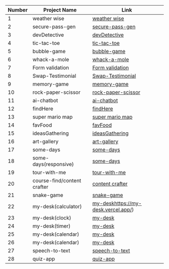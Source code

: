 | Number | Project Name       | Link                                                |
|--------|--------------------|-----------------------------------------------------|
| 1      | weather wise       | [weather wise](https://weather-wise-qqqf4v9kt-deepali-1508.vercel.app/)         |
| 2      | secure-pass-gen    | [secure-pass-gen](https://secure-pass-ejhg9366l-deepali-1508.vercel.app/)         |
| 3      | devDetective        | [devDetective](https://dev-detective-1bilq8ksm-deepali-1508.vercel.app/)          |
| 4      | tic-tac-toe         | [tic-tac-toe](https://tic-tac-ke7u9m85m-deepali-1508.vercel.app/)               |
| 5      | bubble-game        | [bubble-game](https://bubble-game-g3ubjqpmf-deepali-1508.vercel.app/)          |
| 6      | whack-a-mole       | [whack-a-mole](https://whack-a-mole-q11eq3zq7-deepali-1508.vercel.app/)         |
| 7      | Form validation    | [Form validation](https://form-validation-wktqopuq8-deepali-1508.vercel.app/index.html)  |
| 8      | Swap-Testimonial   | [Swap-Testimonial](https://testimonial-6v4hpcdcw-deepali-1508.vercel.app/)     |
| 9      | memory-game        | [memory-game](https://memory-game-mskb9xolj-deepali-1508.vercel.app/)         |
| 10     | rock-paper-scissor | [rock-paper-scissor](https://rock-paper-scissor-j0efj6b8a-deepali-1508.vercel.app/) |
| 11     | ai-chatbot         | [ai-chatbot](https://chatbot-15azgna4d-deepali-1508.vercel.app/)             |
| 12     | findHere           | [findHere](https://findhere.vercel.app/)            |
| 13     | super mario map    | [super mario map](#)                                  |
| 14     | favFood            | [favFood](https://fav-food-one.vercel.app/)          |
| 15     | ideasGathering     | [ideasGathering](https://idea-gathering.vercel.app/) |
| 16     | art-gallery        | [art-gallery](https://art-gallery-blue-chi.vercel.app/) |
| 17     | some-days          | [some-days](https://some-days.vercel.app/)          |
| 18     | some-days(responsive)          | [some-days](https://some-days.vercel.app/)          |
| 19     | tour-with-me       | [tour-with-me](https://tour-with-me.vercel.app/)    |
| 20     | course-find/content crafter       | [content crafter](https://content-crafter-flame.vercel.app/)   |
| 21    | snake-game      | [snake-game](https://serpentine-challenge.vercel.app/)  |
| 22    | my-desk(calculator)      | [my-desk](https://my-desk.vercel.app/)https://my-desk.vercel.app/)  |
| 23    | my-desk(clock)     | [my-desk](https://my-desk.vercel.app/)  |
| 24    | my-desk(timer)     | [my-desk](https://my-desk.vercel.app/)  |
| 25   | my-desk(calendar)     | [my-desk](https://my-desk.vercel.app/)  |
| 26   | my-desk(calendar)     | [my-desk](https://my-desk.vercel.app/)  |
| 27   | speech-to-text     | [speech-to-text](https://speech-to-text-alpha.vercel.app/)  |
| 28   | quiz-app     | [quiz-app](https://quiz-app-two-iota.vercel.app/)  |